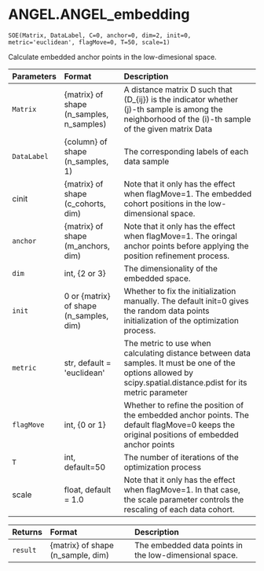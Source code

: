 # ANGEL.ANGEL_embedding

    SOE(Matrix, DataLabel, C=0, anchor=0, dim=2, init=0, metric='euclidean', flagMove=0, T=50, scale=1)

Calculate embedded anchor points in the low-dimesional space.


| Parameters  |    Format                       |Description
| :----------------- | :----------------------------------- |:-----------------------------------
| `Matrix`      | {matrix} of shape (n_samples, n_samples)| A distance matrix D such that \(D_{ij}\) is the indicator whether \(j\)-th sample is among the neighborhood of the \(i\)-th sample of the given matrix Data  |
| `DataLabel` |  {column} of shape (n_samples, 1)   |  The corresponding labels of each data sample |
| cinit | {matrix} of shape (c_cohorts, dim) | Note that it only has the effect when flagMove=1. The embedded cohort positions in the low-dimensional space.|.
| `anchor`      | {matrix} of shape (m_anchors, dim)| Note that it only has the effect when flagMove=1. The oringal anchor points before applying the position refinement process. |
| `dim` | int, {2 or 3} | The dimensionality of the embedded space. |
| `init` | 0 or {matrix} of shape (n_samples, dim) | Whether to fix the initialization manually. The default init=0 gives the random data points initialization of the optimization process.|
| `metric`   | str, default = 'euclidean' | The metric to use when calculating distance between data samples. It must be one of the options allowed by scipy.spatial.distance.pdist for its metric parameter |
| `flagMove`    |  int, {0 or 1} |  Whether to refine the position of the embedded anchor points. The default flagMove=0 keeps the original positions of embedded anchor points |
|  `T` | int, default=50 | The number of iterations of the optimization process |
| scale | float, default = 1.0 | Note that it only has the effect when flagMove=1. In that case, the scale parameter controls the rescaling of each data cohort. |


| Returns  |    Format                       |Description
| :---------- | :----------------------------------- |:-----------------------------------
| `result`      |    {matrix} of shape (n_sample, dim)| The embedded data points in the low-dimensional space. |
